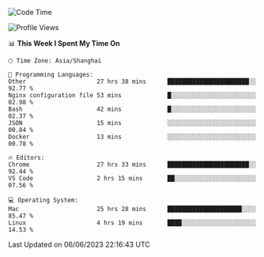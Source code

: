 <!--START_SECTION:waka-->
![Code Time](http://img.shields.io/badge/Code%20Time-768%20hrs%2021%20mins-blue)

![Profile Views](http://img.shields.io/badge/Profile%20Views-1-blue)

📊 **This Week I Spent My Time On** 

```text
🕑︎ Time Zone: Asia/Shanghai

💬 Programming Languages: 
Other                    27 hrs 38 mins      ███████████████████████░░   92.77 % 
Nginx configuration file 53 mins             █░░░░░░░░░░░░░░░░░░░░░░░░   02.98 % 
Bash                     42 mins             █░░░░░░░░░░░░░░░░░░░░░░░░   02.37 % 
JSON                     15 mins             ░░░░░░░░░░░░░░░░░░░░░░░░░   00.84 % 
Docker                   13 mins             ░░░░░░░░░░░░░░░░░░░░░░░░░   00.78 % 

🔥 Editors: 
Chrome                   27 hrs 33 mins      ███████████████████████░░   92.44 % 
VS Code                  2 hrs 15 mins       ██░░░░░░░░░░░░░░░░░░░░░░░   07.56 % 

💻 Operating System: 
Mac                      25 hrs 28 mins      █████████████████████░░░░   85.47 % 
Linux                    4 hrs 19 mins       ████░░░░░░░░░░░░░░░░░░░░░   14.53 % 
```


 Last Updated on 06/06/2023 22:16:43 UTC
<!--END_SECTION:waka-->